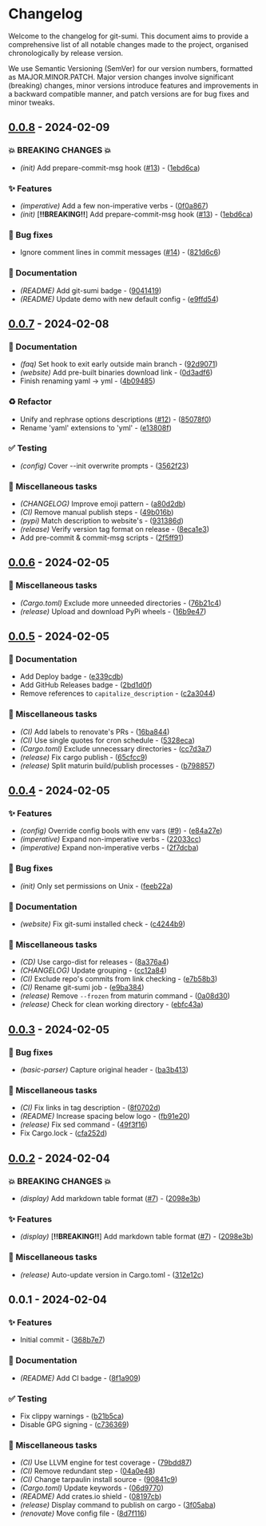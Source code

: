 # Changelog

Welcome to the changelog for git-sumi. This document aims to provide a comprehensive list of all notable changes made to the project, organised chronologically by release version.

We use Semantic Versioning (SemVer) for our version numbers, formatted as MAJOR.MINOR.PATCH. Major version changes involve significant (breaking) changes, minor versions introduce features and improvements in a backward compatible manner, and patch versions are for bug fixes and minor tweaks.

## [0.0.8](https://github.com/welpo/git-sumi/compare/v0.0.7..v0.0.8) - 2024-02-09

### 💥 BREAKING CHANGES 💥

- *(init)* Add prepare-commit-msg hook ([#13](https://github.com/welpo/git-sumi/issues/13)) - ([1ebd6ca](https://github.com/welpo/git-sumi/commit/1ebd6ca541423a065a7015f43f35a62944fabe83))

### ✨ Features

- *(imperative)* Add a few non-imperative verbs - ([0f0a867](https://github.com/welpo/git-sumi/commit/0f0a86779f7557b20eee23c51725738c41059219))
- *(init)* [**‼️BREAKING‼️**] Add prepare-commit-msg hook ([#13](https://github.com/welpo/git-sumi/issues/13)) - ([1ebd6ca](https://github.com/welpo/git-sumi/commit/1ebd6ca541423a065a7015f43f35a62944fabe83))

### 🐛 Bug fixes

- Ignore comment lines in commit messages ([#14](https://github.com/welpo/git-sumi/issues/14)) - ([821d6c6](https://github.com/welpo/git-sumi/commit/821d6c6349b9afc67069604b4bf155392ea06f16))

### 📝 Documentation

- *(README)* Add git-sumi badge - ([9041419](https://github.com/welpo/git-sumi/commit/90414197c8cd77b30de0ac01965c0a30992d64a1))
- *(README)* Update demo with new default config - ([e9ffd54](https://github.com/welpo/git-sumi/commit/e9ffd544d00ff12ac9a4682013a4b5a77a8532fb))

## [0.0.7](https://github.com/welpo/git-sumi/compare/v0.0.6..v0.0.7) - 2024-02-08

### 📝 Documentation

- *(faq)* Set hook to exit early outside main branch - ([92d9071](https://github.com/welpo/git-sumi/commit/92d90715e15dcf0cd9470462404c37c5414aa648))
- *(website)* Add pre-built binaries download link - ([0d3adf6](https://github.com/welpo/git-sumi/commit/0d3adf67a3ea8d50ab6751107700bc1123b1c9e7))
- Finish renaming yaml -> yml - ([4b09485](https://github.com/welpo/git-sumi/commit/4b0948549296fa4e822d7c1df619b0b800a4b247))

### ♻️ Refactor

- Unify and rephrase options descriptions ([#12](https://github.com/welpo/git-sumi/issues/12)) - ([85078f0](https://github.com/welpo/git-sumi/commit/85078f046182ba7b057ecb074956898b37f9bddd))
- Rename 'yaml' extensions to 'yml' - ([e13808f](https://github.com/welpo/git-sumi/commit/e13808f4529edc71610712f22b1773dde0d22323))

### ✅ Testing

- *(config)* Cover --init overwrite prompts - ([3562f23](https://github.com/welpo/git-sumi/commit/3562f23b4307cb7f46f0c61a47d4bc8c1c88d31a))

### 🔧 Miscellaneous tasks

- *(CHANGELOG)* Improve emoji pattern - ([a80d2db](https://github.com/welpo/git-sumi/commit/a80d2db46b76b556232d7ddbb084487d9f693ad5))
- *(CI)* Remove manual publish steps - ([49b016b](https://github.com/welpo/git-sumi/commit/49b016b7186c4fa1a75cf47c7d33a873a2b9ae1c))
- *(pypi)* Match description to website's - ([931386d](https://github.com/welpo/git-sumi/commit/931386d44e5d60ba65aa24e80e883ce2e31983bb))
- *(release)* Verify version tag format on release - ([8eca1e3](https://github.com/welpo/git-sumi/commit/8eca1e32e1e098cc9ee31554366ebc9edb1b1395))
- Add pre-commit & commit-msg scripts - ([2f5ff91](https://github.com/welpo/git-sumi/commit/2f5ff9155cdc28c073c4336d82033381003be04f))

## [0.0.6](https://github.com/welpo/git-sumi/compare/v0.0.5..v0.0.6) - 2024-02-05

### 🔧 Miscellaneous tasks

- *(Cargo.toml)* Exclude more unneeded directories - ([76b21c4](https://github.com/welpo/git-sumi/commit/76b21c44231ba3f26bac9806bc6ab589df05f71f))
- *(release)* Upload and download PyPi wheels - ([16b9e47](https://github.com/welpo/git-sumi/commit/16b9e47817a02ccb1ec2cdbcefbd9ba04bb3984f))

## [0.0.5](https://github.com/welpo/git-sumi/compare/v0.0.4..v0.0.5) - 2024-02-05

### 📝 Documentation

- Add Deploy badge - ([e339cdb](https://github.com/welpo/git-sumi/commit/e339cdbf6dff791b3812af5ec55841da8606a490))
- Add GitHub Releases badge - ([2bd1d0f](https://github.com/welpo/git-sumi/commit/2bd1d0fce9632b77f48458f308e67e93357acf2f))
- Remove references to `capitalize_description` - ([c2a3044](https://github.com/welpo/git-sumi/commit/c2a3044b985c75924b47c1cede8d76205837abbb))

### 🔧 Miscellaneous tasks

- *(CI)* Add labels to renovate's PRs - ([16ba844](https://github.com/welpo/git-sumi/commit/16ba8448c82710781d3fdb932f2ae208294e0405))
- *(CI)* Use single quotes for cron schedule - ([5328eca](https://github.com/welpo/git-sumi/commit/5328eca7e3e934bb7ee98d8d34be3b4d9a427ef1))
- *(Cargo.toml)* Exclude unnecessary directories - ([cc7d3a7](https://github.com/welpo/git-sumi/commit/cc7d3a7c798f65313c739ec4e42f267860bd8ca4))
- *(release)* Fix cargo publish - ([65cfcc9](https://github.com/welpo/git-sumi/commit/65cfcc987205a92e8a5c5af96967a68a387bffd4))
- *(release)* Split maturin build/publish processes - ([b798857](https://github.com/welpo/git-sumi/commit/b79885759170ccf88c6ff3d05f08fac54863369a))

## [0.0.4](https://github.com/welpo/git-sumi/compare/v0.0.3..v0.0.4) - 2024-02-05

### ✨ Features

- *(config)* Override config bools with env vars ([#9](https://github.com/welpo/git-sumi/issues/9)) - ([e84a27e](https://github.com/welpo/git-sumi/commit/e84a27eb892384fe7e43e41ae832901dae50ba93))
- *(imperative)* Expand non-imperative verbs - ([22033cc](https://github.com/welpo/git-sumi/commit/22033cced1bc0eaaa85d6b7271eeada00d30f6fa))
- *(imperative)* Expand non-imperative verbs - ([2f7dcba](https://github.com/welpo/git-sumi/commit/2f7dcba50033f17761c042d51c63fccfb0755e73))

### 🐛 Bug fixes

- *(init)* Only set permissions on Unix - ([feeb22a](https://github.com/welpo/git-sumi/commit/feeb22ab96652712f71c9124ca5119035b90ab65))

### 📝 Documentation

- *(website)* Fix git-sumi installed check - ([c4244b9](https://github.com/welpo/git-sumi/commit/c4244b9be7a2b68a4b5c3d4e8747a12e839b984e))

### 🔧 Miscellaneous tasks

- *(CD)* Use cargo-dist for releases - ([8a376a4](https://github.com/welpo/git-sumi/commit/8a376a40810654a4ef86f5e14f5278b1c9830ed6))
- *(CHANGELOG)* Update grouping - ([cc12a84](https://github.com/welpo/git-sumi/commit/cc12a840d82014a4ee8e9cca988a2358c111c139))
- *(CI)* Exclude repo's commits from link checking - ([e7b58b3](https://github.com/welpo/git-sumi/commit/e7b58b301ec6e62b26b208e63ddba8d6ec308f49))
- *(CI)* Rename git-sumi job - ([e9ba384](https://github.com/welpo/git-sumi/commit/e9ba384756dff8619861ca87167160a587b5b3d5))
- *(release)* Remove `--frozen` from maturin command - ([0a08d30](https://github.com/welpo/git-sumi/commit/0a08d3048905e848b0b43dc72b765235c11f2b47))
- *(release)* Check for clean working directory - ([ebfc43a](https://github.com/welpo/git-sumi/commit/ebfc43a72555d209e47533b0249dba44b0d01d2e))

## [0.0.3](https://github.com/welpo/git-sumi/compare/v0.0.2..v0.0.3) - 2024-02-05

### 🐛 Bug fixes

- *(basic-parser)* Capture original header - ([ba3b413](https://github.com/welpo/git-sumi/commit/ba3b4137dce7c02988f45c45d873c4d747cd09c4))

### 🔧 Miscellaneous tasks

- *(CI)* Fix links in tag description - ([8f0702d](https://github.com/welpo/git-sumi/commit/8f0702df3a49c78f481aff9953fdb7e27d39c4f6))
- *(README)* Increase spacing below logo - ([fb91e20](https://github.com/welpo/git-sumi/commit/fb91e20acf3018ffddd23c81b10724d0e65bd8b6))
- *(release)* Fix sed command - ([49f3f16](https://github.com/welpo/git-sumi/commit/49f3f1601cf5057ae92b03818556c6a381d74e87))
- Fix Cargo.lock - ([cfa252d](https://github.com/welpo/git-sumi/commit/cfa252d964d5369e424e0d9ba5ffce2f47b989f8))

## [0.0.2](https://github.com/welpo/git-sumi/compare/v0.0.1..v0.0.2) - 2024-02-04

### 💥 BREAKING CHANGES 💥

- *(display)* Add markdown table format ([#7](https://github.com/welpo/git-sumi/issues/7)) - ([2098e3b](https://github.com/welpo/git-sumi/commit/2098e3bea0c3a87a3ef477f7da68cd0cb275790c))

### ✨ Features

- *(display)* [**‼️BREAKING‼️**] Add markdown table format ([#7](https://github.com/welpo/git-sumi/issues/7)) - ([2098e3b](https://github.com/welpo/git-sumi/commit/2098e3bea0c3a87a3ef477f7da68cd0cb275790c))

### 🔧 Miscellaneous tasks

- *(release)* Auto-update version in Cargo.toml - ([312e12c](https://github.com/welpo/git-sumi/commit/312e12c69810ad49542d265dc982adaf487b209b))

## 0.0.1 - 2024-02-04

### ✨ Features

- Initial commit - ([368b7e7](https://github.com/welpo/git-sumi/commit/368b7e72628a26e818d4a20d324d0d6715c7f7e9))

### 📝 Documentation

- *(README)* Add CI badge - ([8f1a909](https://github.com/welpo/git-sumi/commit/8f1a909477222d1bdb51c25624327d269977706f))

### ✅ Testing

- Fix clippy warnings - ([b21b5ca](https://github.com/welpo/git-sumi/commit/b21b5ca265e5b784e1d02e51fb20d37dd2853694))
- Disable GPG signing - ([c736369](https://github.com/welpo/git-sumi/commit/c736369e170dd1522b63e4d4bc349b513e398c22))

### 🔧 Miscellaneous tasks

- *(CI)* Use LLVM engine for test coverage - ([79bdd87](https://github.com/welpo/git-sumi/commit/79bdd8771341a151fa3be081957b8149a5d9a661))
- *(CI)* Remove redundant step - ([04a0e48](https://github.com/welpo/git-sumi/commit/04a0e488d518984fe17b6bb4dd932a2ea77e9a82))
- *(CI)* Change tarpaulin install source - ([90841c9](https://github.com/welpo/git-sumi/commit/90841c933035dfb465424884a22aaac0644c5e03))
- *(Cargo.toml)* Update keywords - ([06d9770](https://github.com/welpo/git-sumi/commit/06d9770f8a985df2f21d5c9b93f8bbbc1ee7025e))
- *(README)* Add crates.io shield - ([08197cb](https://github.com/welpo/git-sumi/commit/08197cba0fabdb0f5c3f9c7673d6214f67e20fbc))
- *(release)* Display command to publish on cargo - ([3f05aba](https://github.com/welpo/git-sumi/commit/3f05abadde7cd2bd6542b3ac1ca85ef60b3a7b6f))
- *(renovate)* Move config file - ([8d7f116](https://github.com/welpo/git-sumi/commit/8d7f116cd7bb8c3c62963f8e1c9f1ef2b1061702))

<!-- generated by git-cliff -->
